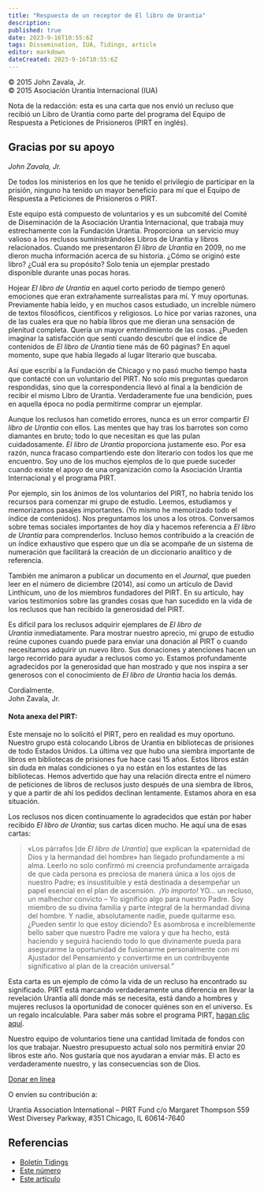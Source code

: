 ```yaml
---
title: "Respuesta de un receptor de El libro de Urantia"
description: 
published: true
date: 2023-9-16T10:55:6Z
tags: Dissemination, IUA, Tidings, article
editor: markdown
dateCreated: 2023-9-16T10:55:6Z
---
```


<p class="v-card v-sheet theme--light gray lighten-3 px-2">© 2015 John Zavala, Jr.<br>© 2015 Asociación Urantia Internacional (IUA)</p>


Nota de la redacción: esta es una carta que nos envió un recluso que recibió un Libro de Urantia como parte del programa del Equipo de Respuesta a Peticiones de Prisioneros (PIRT en inglés).

## Gracias por su apoyo

_John Zavala, Jr._

De todos los ministerios en los que he tenido el privilegio de participar en la prisión, ninguno ha tenido un mayor beneficio para mí que el Equipo de Respuesta a Peticiones de Prisioneros o PIRT.

Este equipo está compuesto de voluntarios y es un subcomité del Comité de Diseminación de la Asociación Urantia Internacional, que trabaja muy estrechamente con la Fundación Urantia. Proporciona  un servicio muy valioso a los reclusos suministrándoles Libros de Urantia y libros relacionados. Cuando me presentaron _El libro de Urantia_ en 2009, no me dieron mucha información acerca de su historia. ¿Cómo se originó este libro? ¿Cuál era su propósito? Solo tenía un ejemplar prestado disponible durante unas pocas horas.

Hojear _El libro de Urantia_ en aquel corto periodo de tiempo generó emociones que eran extrañamente surrealistas para mí. Y muy oportunas. Previamente había leído, y en muchos casos estudiado, un increíble número de textos filosóficos, científicos y religiosos. Lo hice por varias razones, una de las cuales era que no había libros que me dieran una sensación de plenitud completa. Quería un mayor entendimiento de las cosas. ¿Pueden imaginar la satisfacción que sentí cuando descubrí que el índice de contenidos de _El libro de Urantia_ tiene más de 60 páginas? En aquel momento, supe que había llegado al lugar literario que buscaba.

Así que escribí a la Fundación de Chicago y no pasó mucho tiempo hasta que contacté con un voluntario del PIRT. No solo mis preguntas quedaron respondidas, sino que la correspondencia llevó al final a la bendición de recibir el mismo Libro de Urantia. Verdaderamente fue una bendición, pues en aquella época no podía permitirme comprar un ejemplar.

Aunque los reclusos han cometido errores, nunca es un error compartir _El libro de Urantia_ con ellos. Las mentes que hay tras los barrotes son como diamantes en bruto; todo lo que necesitan es que las pulan cuidadosamente. _El libro de Urantia_ proporciona justamente eso. Por esa razón, nunca fracaso compartiendo este don literario con todos los que me encuentro. Soy uno de los muchos ejemplos de lo que puede suceder cuando existe el apoyo de una organización como la Asociación Urantia Internacional y el programa PIRT.

Por ejemplo, sin los ánimos de los voluntarios del PIRT, no habría tenido los recursos para comenzar mi grupo de estudio. Leemos, estudiamos y memorizamos pasajes importantes. (Yo mismo he memorizado todo el índice de contenidos). Nos preguntamos los unos a los otros. Conversamos sobre temas sociales importantes de hoy día y hacemos referencia a _El libro de Urantia_ para comprenderlos. Incluso hemos contribuido a la creación de un índice exhaustivo que espero que un día se acompañe de un sistema de numeración que facilitará la creación de un diccionario analítico y de referencia.

También me animaron a publicar un documento en el _Journal_, que pueden leer en el número de diciembre (2014), así como un artículo de David Linthicum, uno de los miembros fundadores del PIRT. En su artículo, hay varios testimonios sobre las grandes cosas que han sucedido en la vida de los reclusos que han recibido la generosidad del PIRT.

Es difícil para los reclusos adquirir ejemplares de _El libro de Urantia_ inmediatamente. Para mostrar nuestro aprecio, mi grupo de estudio reúne cupones cuando puede para enviar una donación al PIRT o cuando necesitamos adquirir un nuevo libro. Sus donaciones y atenciones hacen un largo recorrido para ayudar a reclusos como yo. Estamos profundamente agradecidos por la generosidad que han mostrado y que nos inspira a ser generosos con el conocimiento de _El libro de Urantia_ hacia los demás.

Cordialmente.  
John Zavala, Jr.

#### Nota anexa del PIRT:

Este mensaje no lo solicitó el PIRT, pero en realidad es muy oportuno. Nuestro grupo está colocando Libros de Urantia en bibliotecas de prisiones de todo Estados Unidos. La última vez que hubo una siembra importante de libros en bibliotecas de prisiones fue hace casi 15 años. Estos libros están sin duda en malas condiciones o ya no están en los estantes de las bibliotecas. Hemos advertido que hay una relación directa entre el número de peticiones de libros de reclusos justo después de una siembra de libros, y que a partir de ahí los pedidos declinan lentamente. Estamos ahora en esa situación.

Los reclusos nos dicen continuamente lo agradecidos que están por haber recibido _El libro de Urantia_; sus cartas dicen mucho. He aquí una de esas cartas:

> «Los párrafos \[de _El libro de Urantia_\] que explican la «paternidad de Dios y la hermandad del hombre» han llegado profundamente a mi alma. Leerlo no solo confirmó mi creencia profundamente arraigada de que cada persona es preciosa de manera única a los ojos de nuestro Padre; es insustituible y está destinada a desempeñar un papel esencial en el plan de ascensión.  _¡Yo importo!_ YO… un recluso, un malhechor convicto – Yo significo algo para nuestro Padre. Soy miembro de su divina familia y parte integral de la hermandad divina del hombre. Y nadie, absolutamente nadie, puede quitarme eso. ¿Pueden sentir lo que estoy diciendo? Es asombrosa e increíblemente bello saber que nuestro Padre me valora y que ha hecho, está haciendo y seguirá haciendo todo lo que divinamente pueda para asegurarme la oportunidad de fusionarme personalmente con mi Ajustador del Pensamiento y convertirme en un contribuyente significativo al plan de la creación universal.”

Esta carta es un ejemplo de cómo la vida de un recluso ha encontrado su significado. PIRT está marcando verdaderamente una diferencia en llevar la revelación Urantia allí donde más se necesita, está dando a hombres y mujeres reclusos la oportunidad de conocer quiénes son en el universo. Es un regalo incalculable. Para saber más sobre el programa PIRT, [hagan clic aquí](http://urantia-association.org/about-uai/services-programs/prisoner-inquiry/).

Nuestro equipo de voluntarios tiene una cantidad limitada de fondos con los que trabajar. Nuestro presupuesto actual solo nos permitirá enviar 20 libros este año. Nos gustaría que nos ayudaran a enviar más. El acto es verdaderamente nuestro, y las consecuencias son de Dios.

[Donar en línea](https://urantia-association.org/get-involved/support-uai/)

O envíen su contribución a:

Urantia Association International – PIRT Fund
c/o Margaret Thompson
559 West Diversey Parkway, #351
Chicago, IL  60614-7640

## Referencias

- [Boletín Tidings](https://urantia-association.org/acerca-del-boletin-tidings/?lang=es)
- [Este número](https://urantia-association.org/newsletter/tidings-junio-2015/?lang=es)
- [Este artículo](https://urantia-association.org/respuesta-de-un-receptor-de-el-libro-de-urantia/?lang=es)

